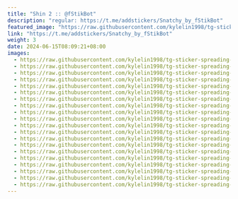 ```yaml
---
title: "Shin 2 :: @fStikBot"
description: "regular: https://t.me/addstickers/Snatchy_by_fStikBot"
featured_image: "https://raw.githubusercontent.com/kylelin1998/tg-sticker-spreading-worldwide-images/main/img/90bb1089-102c-4e50-b0e4-d2f2786c43eb.jpg"
link: "https://t.me/addstickers/Snatchy_by_fStikBot"
weight: 3
date: 2024-06-15T08:09:21+08:00
images:
  - https://raw.githubusercontent.com/kylelin1998/tg-sticker-spreading-worldwide-images/main/img/90bb1089-102c-4e50-b0e4-d2f2786c43eb.jpg
  - https://raw.githubusercontent.com/kylelin1998/tg-sticker-spreading-worldwide-images/main/img/0124bb83-d882-4ce6-8ce9-7fe4b2cde202.jpg
  - https://raw.githubusercontent.com/kylelin1998/tg-sticker-spreading-worldwide-images/main/img/d235bd02-4697-4739-970c-11e306a2cb3a.jpg
  - https://raw.githubusercontent.com/kylelin1998/tg-sticker-spreading-worldwide-images/main/img/b97a7cb9-6cd7-403e-8c0c-b18cc838818a.jpg
  - https://raw.githubusercontent.com/kylelin1998/tg-sticker-spreading-worldwide-images/main/img/b26420ea-25d8-4db6-954c-61875604bcad.jpg
  - https://raw.githubusercontent.com/kylelin1998/tg-sticker-spreading-worldwide-images/main/img/8583df71-4863-4f47-9165-56240289c8e9.jpg
  - https://raw.githubusercontent.com/kylelin1998/tg-sticker-spreading-worldwide-images/main/img/16f43425-c662-4f59-8d0f-06e42f0e18eb.jpg
  - https://raw.githubusercontent.com/kylelin1998/tg-sticker-spreading-worldwide-images/main/img/3cb1e566-de6b-45fb-9459-30ed4feb7aac.jpg
  - https://raw.githubusercontent.com/kylelin1998/tg-sticker-spreading-worldwide-images/main/img/230f9fcd-b0e6-4a66-91de-f69d3a2f3975.jpg
  - https://raw.githubusercontent.com/kylelin1998/tg-sticker-spreading-worldwide-images/main/img/822c801e-6f2c-4b1d-87f2-93041569386c.jpg
  - https://raw.githubusercontent.com/kylelin1998/tg-sticker-spreading-worldwide-images/main/img/d8424d0a-f561-49c1-b33a-2a8a1f43249a.jpg
  - https://raw.githubusercontent.com/kylelin1998/tg-sticker-spreading-worldwide-images/main/img/2515f148-69b7-431a-9856-14c9f912f29a.jpg
  - https://raw.githubusercontent.com/kylelin1998/tg-sticker-spreading-worldwide-images/main/img/5f29853e-def6-4725-9491-a82544ec8660.jpg
  - https://raw.githubusercontent.com/kylelin1998/tg-sticker-spreading-worldwide-images/main/img/d15beee6-151e-474d-832f-d46042f26427.jpg
  - https://raw.githubusercontent.com/kylelin1998/tg-sticker-spreading-worldwide-images/main/img/628d20cd-7602-48bc-8d59-eb379e874052.jpg
  - https://raw.githubusercontent.com/kylelin1998/tg-sticker-spreading-worldwide-images/main/img/f35d3fc6-4287-450c-b176-5e7b1bcc4336.jpg
  - https://raw.githubusercontent.com/kylelin1998/tg-sticker-spreading-worldwide-images/main/img/775ce47d-006b-4f47-89bf-8ef92ca171ad.jpg
  - https://raw.githubusercontent.com/kylelin1998/tg-sticker-spreading-worldwide-images/main/img/ebc7e66e-8c95-4a98-8c24-b02795a1bad7.jpg
  - https://raw.githubusercontent.com/kylelin1998/tg-sticker-spreading-worldwide-images/main/img/96bfb4e9-a7fb-4904-a19d-a30bc3785761.jpg
  - https://raw.githubusercontent.com/kylelin1998/tg-sticker-spreading-worldwide-images/main/img/49af06ca-0df8-459f-bf9a-189c2d2d52e2.jpg
---
```

